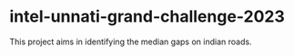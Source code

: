 # intel-unnati-grand-challenge-2023
This project aims in identifying the median gaps on indian roads.
